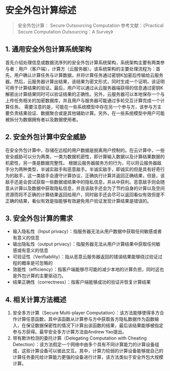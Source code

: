 # 安全外包计算综述

> 安全外包计算： Secure Outsourcing Computation
> 参考文献：《Practical Secure Computation Outsourcing：A Survey》

## 1. 通用安全外包计算系统架构

首先介绍处理信息或数据流序列的安全外包计算系统架构，系统架构主要有两类参与者：用户（客户端），计算方（云服务器）。该系统架构的主要处理流程为：首先，用户确认计算任务与计算数据，并将计算任务通过密钥K加密后传输给云服务器。然后，云服务器计算出结果，该结果为密文形式，同时生成一个证明，该证明可用于计算结果的验证。最后，用户可以通过从云服务器端获得的信息通过密钥K解密出计算结果同时可以验证结果的正确性。另外，云服务器可以本地保存一个与上传任务相关的加密数据库，并且用户与服务器可能通过多轮交互计算完成一个计算任务。
需要注意的是，可能在一些系统模型中存在另一个参与方，该参与方主要负责结果验证、数据聚合或是其他辅助计算。另外，在一些系统模型中用户可能被拆分为数据拥有者以及数据使用者。

## 2. 安全外包计算中安全威胁

在安全外包计算中，存储在远程的用户数据是脱离用户控制的。在云计算中，一些安全威胁可以分为两类，一类为数据机密性，即计算输入数据以及计算结果数据的机密性，另一类是数据完整性。
根据云服务器服务方的行为，可以将云服务器敌手分为两种类型，半诚实敌手和恶意敌手。半诚实敌手，即诚实的但是具有好奇行为的敌手，这一类敌手会遵守计算协议，正确执行计算并返回正确结果，但是，该敌手还是会尝试获取一些数据或结果中的隐私信息，并从中获利。恶意敌手则会随意从计算以及数据中获取隐私信息，并且该敌手还会为了节约自身的计算以及空间资源而将不正确的计算结果返回给用户，同时敌手还会尽可以返回看似有效但是不正确的结果，看似有效是指能够有效避免用户验证发现计算结果是错误的。

## 3. 安全外包计算的需求

- 输入隐私性（Input privacy）：指服务器无法从用户数据中获取任何敏感或者有意义的信息
- 输出隐私性（output privacy）：指服务器无法从用户计算结果中获取任何敏感或有意义的信息
- 可验证性（Verifiability）：指从恶意云服务器返回的错误结果能够绕过验证过程的概率是可忽略的
- 效能性（efficiency）：指客户端能够尽可能的减少本地的计算负担，同时这也是外包计算的主要驱动力。
- 结果正确性（correctness）：指客户端能够成功的验证并恢复计算结果

## 4. 相关计算方法概述

1. 安全多方计算（Secure Multi-player Computation）：该方法能够使得多方合作计算任意函数，其中该函数从计算参与方中获取各方隐私数据作为函数输入，在保证数据保密性的情况下计算出该函数的结果，最后该结果能够被指定参与方获得。最早安全多方计算方法由Andrew Yao提出。
2. 带有欺诈检测的委托计算（Delegating Computation with Cheating Detection）：该方法假定一个网络中由多个具有不同计算能力的计算设备组成，这些计算设备可以彼此交互。其中，计算力较弱的计算设备能够就自己的计算任务委托给计算能力更强的设备进行计算，该方法类似于安全外包大规模计算。
